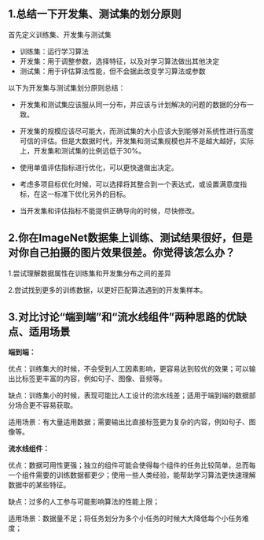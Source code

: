 ## 1.总结一下开发集、测试集的划分原则

首先定义训练集、开发集与测试集

- 训练集：运行学习算法
- 开发集：用于调整参数，选择特征，以及对学习算法做出其他决定
- 测试集：用于评估算法性能，但不会据此改变学习算法或参数

以下为开发集与测试集划分原则总结：

- 开发集和测试集应该服从同一分布，并应该与计划解决的问题的数据的分布一致。

- 开发集的规模应该尽可能大，而测试集的大小应该大到能够对系统性进行高度可信的评估。但是大数据时代，开发集和测试集规模也并不是越大越好，实际上，开发集和测试集的比例远低于30%。

- 使用单值评估指标进行优化，可以更快速做出决定。
- 考虑多项目标优化时候，可以选择将其整合到一个表达式，或设置满意度指标，在这一标准下优化另外的目标。
- 当开发集和评估指标不能提供正确导向的时候，尽快修改。

## 2.你在ImageNet数据集上训练、测试结果很好，但是对你自己拍摄的图片效果很差。你觉得该怎么办？

1.尝试理解数据属性在训练集和开发集分布之间的差异

2.尝试找到更多的训练数据，以更好匹配算法遇到的开发集样本。

## 3.对比讨论“端到端”和“流水线组件”两种思路的优缺点、适用场景 

**端到端：**

优点：训练集大的时候，不会受到人工因素影响，更容易达到较优的效果；可以输出比标签更丰富的内容，例如句子、图像、音频等。

缺点：训练集小的时候，表现可能比人工设计的流水线差；适用于端到端的数据部分场合更不容易获取。

适用场景：有大量适用数据；需要输出比直接标签更为复杂的内容，例如句子、图像等。

**流水线组件：**

优点：数据可用性更强；独立的组件可能会使得每个组件的任务比较简单，总而每一个组件需要的训练数据都更少；使用一些人类经验，能帮助学习算法更快速理解数据中的某些特征。

缺点：过多的人工参与可能影响算法的性能上限；

适用场景：数据量不足；将任务划分为多个小任务的时候大大降低每个小任务难度；